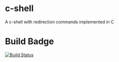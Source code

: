 # c-shell
A c-shell with redirection commands implemented in C

# Build Badge
[![Build Status](https://travis-ci.org/ParthKolekar/c-shell.svg?branch=master)](https://travis-ci.org/ParthKolekar/c-shell)

